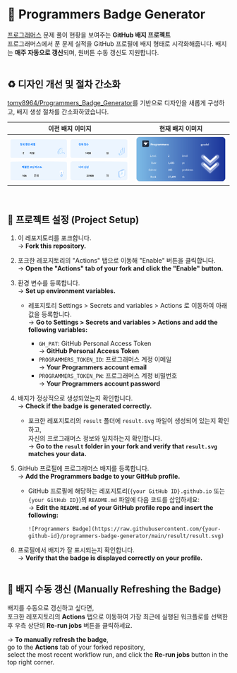 # 🔰 Programmers Badge Generator

[프로그래머스](https://programmers.co.kr/) 문제 풀이 현황을 보여주는 **GitHub 배지 프로젝트**<br>
프로그래머스에서 푼 문제 실적을 GitHub 프로필에 배지 형태로 시각화해줍니다. 배지는 **매주 자동으로 갱신**되며, 원버튼 수동 갱신도 지원합니다.<br><br>

## ♻️ 디자인 개선 및 절차 간소화

[tomy8964/Programmers_Badge_Generator](https://github.com/tomy8964/Programmers_Badge_Generator?tab=readme-ov-file)를 기반으로 디자인을 새롭게 구성하고, 배지 생성 절차를 간소화하였습니다.

|                      이전 배지 이미지                       |                     현재 배지 이미지                      |
| :---------------------------------------------------------: | :-------------------------------------------------------: |
| ![Previous svg design](./readme-assets/prev_svg_design.svg) | ![Current svg design](./readme-assets/cur_svg_design.svg) |

<br>

## 🚀 프로젝트 설정 (Project Setup)

1. 이 레포지토리를 포크합니다.  
   → **Fork this repository.**

2. 포크한 레포지토리의 "Actions" 탭으로 이동해 "Enable" 버튼을 클릭합니다.  
   → **Open the "Actions" tab of your fork and click the "Enable" button.**

3. 환경 변수를 등록합니다.  
   → **Set up environment variables.**

   - 레포지토리 Settings > Secrets and variables > Actions 로 이동하여 아래 값을 등록합니다.  
     → **Go to Settings > Secrets and variables > Actions and add the following variables:**

     - `GH_PAT`: GitHub Personal Access Token  
       → **GitHub Personal Access Token**
     - `PROGRAMMERS_TOKEN_ID`: 프로그래머스 계정 이메일  
       → **Your Programmers account email**
     - `PROGRAMMERS_TOKEN_PW`: 프로그래머스 계정 비밀번호  
       → **Your Programmers account password**

4. 배지가 정상적으로 생성되었는지 확인합니다.  
   → **Check if the badge is generated correctly.**

   - 포크한 레포지토리의 `result` 폴더에 `result.svg` 파일이 생성되어 있는지 확인하고,  
      자신의 프로그래머스 정보와 일치하는지 확인합니다.  
     → **Go to the `result` folder in your fork and verify that `result.svg` matches your data.**

5. GitHub 프로필에 프로그래머스 배지를 등록합니다.  
   → **Add the Programmers badge to your GitHub profile.**

   - GitHub 프로필에 해당하는 레포지토리(`{your GitHub ID}.github.io` 또는 `{your GitHub ID}`)의 `README.md` 파일에 다음 코드를 삽입하세요:  
     → **Edit the `README.md` of your GitHub profile repo and insert the following:**

     ```
     ![Programmers Badge](https://raw.githubusercontent.com/{your-github-id}/programmers-badge-generator/main/result/result.svg)
     ```

6. 프로필에서 배지가 잘 표시되는지 확인합니다.  
    → **Verify that the badge is displayed correctly on your profile.**
   <br><br>

## 🔄 배지 수동 갱신 (Manually Refreshing the Badge)

배지를 수동으로 갱신하고 싶다면,  
포크한 레포지토리의 **Actions** 탭으로 이동하여 가장 최근에 실행된 워크플로를 선택한 후 우측 상단의 **Re-run jobs** 버튼을 클릭하세요.

→ **To manually refresh the badge**,  
go to the **Actions** tab of your forked repository,  
select the most recent workflow run, and click the **Re-run jobs** button in the top right corner.
